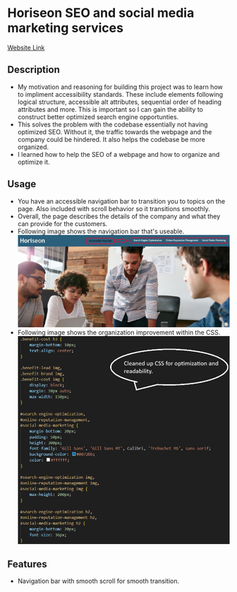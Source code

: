 # Horiseon SEO and social media marketing services

[Website Link](https://willzovo94.github.io/Homework-1/](https://willzovo94.github.io/Horiseon-SEO-and-social-media-marketing-services/))

## Description
 - My motivation and reasoning for building this project was to learn how to impliment accessibility standards. These include elements following logical structure, accessible alt attributes, sequential order of heading attributes and more. This is important so I can gain the ability to construct better optimized search engine opportunties.
 - This solves the problem with the codebase essentially not having optimized SEO. Without it, the traffic towards the webpage and the company could be hindered. It also helps the codebase be more organized.
 - I learned how to help the SEO of a webpage and how to organize and optimize it.

## Usage
 - You have an accessible navigation bar to transition you to topics on the page. Also included with scroll behavior so it transitions smoothly.
 - Overall, the page describes the details of the company and what they can provide for the customers.
 - Following image shows the navigation bar that's useable.
![navigation bar image](assets/images/Homework-1-readme-2.jpg)
- Following image shows the organization improvement within the CSS.
![cleaned up CSS](assets/images/Homework-1-readme-1.jpg)
## Features 
 - Navigation bar with smooth scroll for smooth transition.

